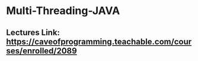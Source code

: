 # Multi-Threading-JAVA

## Lectures Link: https://caveofprogramming.teachable.com/courses/enrolled/2089
